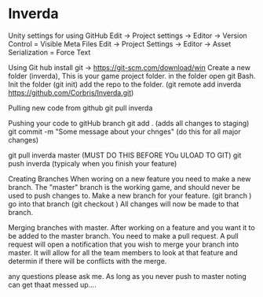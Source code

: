 # Inverda


Unity settings for using GitHub
  Edit -> Project settings -> Editor -> Version Control = Visible Meta Files
  Edit -> Project Settings -> Editor -> Asset Serialization = Force Text
  
Using Git hub
  install git -> https://git-scm.com/download/win
  Create a new folder (inverda), This is your game project folder.
  in the folder open git Bash.
  Init the folder (git init)
  add the repo to the folder. (git remote add inverda https://github.com/Corbris/Inverda.git)
  
Pulling new code from github
  git pull inverda <branch name>
  
Pushing your code to gitHub branch
  git add . (adds all changes to staging)
  git commit -m "Some message about your chnges" (do this for all major changes)
  
  git pull inverda master (MUST DO THIS BEFORE YOu ULOAD TO GIT)
  git push inverda <branch name> (typicaly when you finish your feature)
  
Creating Branches
  When woring on a new feature you need to make a new branch. The "master" branch is the working game, and should never be used to push changes to. 
  Make a new branch for your feature. (git branch <branch name>)
  go into that branch (git checkout <branch>)
  All changes will now be made to that branch.
  
Merging branches with master.
  After working on a feature and you want it to be added to the master branch. You need to make a pull request. A pull request will open a notification that you wish to merge your branch into master. It will allow for all the team members to look at that feature and determin if there will be conflicts with the merge.
  
  
any questions please ask me. As long as you never push to master noting can get thaat messed up....
